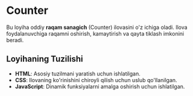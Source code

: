 # Counter

Bu loyiha oddiy **raqam sanagich** (Counter) ilovasini o'z ichiga oladi. Ilova foydalanuvchiga raqamni oshirish, kamaytirish va qayta tiklash imkonini beradi.

## Loyihaning Tuzilishi

- **HTML**: Asosiy tuzilmani yaratish uchun ishlatilgan.
- **CSS**: Ilovaning ko'rinishini chiroyli qilish uchun uslub qo'llanilgan.
- **JavaScript**: Dinamik funksiyalarni amalga oshirish uchun ishlatilgan.
